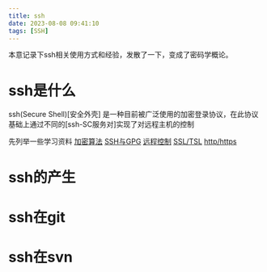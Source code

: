 ```yaml
---
title: ssh
date: 2023-08-08 09:41:10
tags: [SSH]
---
```

本意记录下ssh相关使用方式和经验，发散了一下，变成了密码学概论。

<!-- more -->

# ssh是什么

ssh(Secure Shell)[安全外壳]
是一种目前被广泛使用的加密登录协议，在此协议基础上通过不同的[ssh-SC服务对]实现了对远程主机的控制

先列举一些学习资料
[加密算法](https://zhuanlan.zhihu.com/p/347114235)
[SSH与GPG](https://zhuanlan.zhihu.com/p/137801979)
[远程控制](https://www.cnblogs.com/zcg-cpdd/p/14654492.html)
[SSL/TSL](https://zhuanlan.zhihu.com/p/133375078)
[http/https](https://www.zhihu.com/tardis/zm/art/72616216)



# ssh的产生


# ssh在git


# ssh在svn